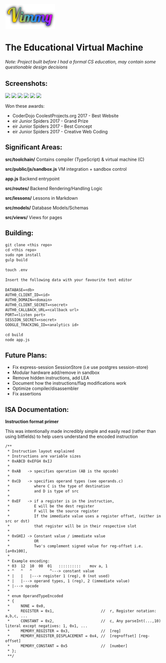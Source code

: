 
<img src="https://raw.githubusercontent.com/ocanty/vimmy/master/src/public/img/vimmy-logo.png" width="160" height="80" />

The Educational Virtual Machine
====

###### _Note: Project built before I had a formal CS education, may contain some questionable design decisions_

Screenshots:
----
![](https://i.imgur.com/BhfWOjy.png)
![](https://i.imgur.com/92CER48.png)
![](https://i.imgur.com/7NGZEde.png)
![](https://i.imgur.com/WX6kzz0.png)
![](https://i.imgur.com/HMBWMUf.png)
![](https://i.imgur.com/rrsdZrr.png)

Won these awards:
* CoderDojo CoolestProjects.org 2017 - Best Website
* eir Junior Spiders 2017 - Grand Prize
* eir Junior Spiders 2017 - Best Concept
* eir Junior Spiders 2017 - Creative Web Coding

Significant Areas:
----

**src/toolchain/**         Contains compiler (TypeScript) & virtual machine (C)

**src/public/js/sandbox.js** VM integration + sandbox control

**app.js** Backend entrypoint

**src/routes/** Backend Rendering/Handling Logic

**src/lessons/** Lessons in Markdown

**src/models/** Database Models/Schemas

**src/views/** Views for pages

Building:
----
    git clone <this repo>
    cd <this repo>
    sudo npm install
    gulp build
    
    touch .env
    
    Insert the following data with your favourite text editor
    
    DATABASE=<db>
    AUTH0_CLIENT_ID=<id>
    AUTH0_DOMAIN=<domain>
    AUTH0_CLIENT_SECRET=<secret>
    AUTH0_CALLBACK_URL=<callback url>
	PORT=<listen port>
    SESSION_SECRET=<secret>
	GOOGLE_TRACKING_ID=<analytics id>
    
    cd build
    node app.js
    
Future Plans:
----

* Fix express-session SessionStore (i.e use postgres session-store)
* Modular hardware add/remove in sandbox
* Remove hidden instructions, add LEA
* Document how the instructions/flag modifications work
* Optimize compiler/disassembler
* Fix assertions

ISA Documentation:
----

**Instruction format primer**

This was intentionally made incredibly simple and easily read (rather than using bitfields) to help users understand the encoded instruction

	/**
	 * Instruction layout explained
	 * Instructions are variable sizes
	 * 0xABCD 0xEFGH 0xIJ
	 *
	 * 0xAB   -> specifies operation (AB is the opcode)
	 *
	 * 0xCD   -> specifies operand types (see operands.c)
	 *           where C is the type of destination
	 *           and D is type of src
	 *
	 * 0xEF   -> if a register is in the instruction,
	 *           E will be the dest register
	 *           F will be the source register
	 *           If the immediate value uses a register offset, (either in src or dst)
	 *           that register will be in their respective slot
	 *
	 * 0xGHIJ -> Constant value / immediate value
	 *           OR
	 *           Two's complement signed value for reg-offset i.e. [a+0x100],
	 *
	 * Example encoding:
	 * 03  12  10  00  01   ::::::::::    mov a, 1
	 * ^   ^   ^        ^---> constant value
	 * |   |   |---> register 1 (reg), 0 (not used)
	 * |   |---> operand types, 1 (reg), 2 (immediate value)
	 * |---> opcode
	 *
	 * enum OperandTypeEncoded
	 * {
	 *     NONE = 0x0,
	 *     REGISTER = 0x1,                     //  r, Register notation: a,b,c, ...
	 *     CONSTANT = 0x2,                     //  c, Any parseInt(...,10) literal except negatives: 1, 0x1, ...
	 *     MEMORY_REGISTER = 0x3,              //  [reg]
	 *     MEMORY_REGISTER_DISPLACEMENT = 0x4, //  [reg+offset] [reg-offset]
	 *     MEMORY_CONSTANT = 0x5               //  [number]
	 * };
	 **/


    
